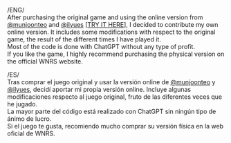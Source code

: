 /ENG/<br>
After purchasing the original game and using the online version from <a href="https://github.com/munjoonteo" target="_blank">@munjoonteo</a> and <a href="https://github.com/ilyues" target="_blank">@ilyues</a> [<a href="(https://munjoonteo.github.io/wnrs/)" target="_blank">TRY IT HERE</a>], I decided to contribute my own online version. It includes some modifications with respect to the original game, the result of the different times I have played it.<br>
Most of the code is done with ChatGPT without any type of profit.<br>
If you like the game, I highly recommend purchasing the physical version on the official WNRS website.<br>

/ES/<br>
Tras comprar el juego original y usar la versión online de <a href="https://github.com/munjoonteo" target="_blank">@munjoonteo</a> y <a href="https://github.com/ilyues" target="_blank">@ilyues</a>, decidí aportar mi propia versión online. Incluye algunas modificaciones respecto al juego original, fruto de las diferentes veces que he jugado.<br>
La mayor parte del código está realizado con ChatGPT sin ningún tipo de ánimo de lucro.<br>
Si el juego te gusta, recomiendo mucho comprar su versión física en la web oficial de WNRS.<br>



